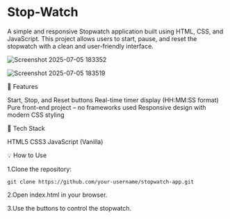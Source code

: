 # Stop-Watch
A simple and responsive Stopwatch application built using HTML, CSS, and JavaScript. This project allows users to start, pause, and reset the stopwatch with a clean and user-friendly interface.

![Screenshot 2025-07-05 183352](https://github.com/user-attachments/assets/e33a25ed-90c3-44ed-ad1a-f357128d67e1)

![Screenshot 2025-07-05 183519](https://github.com/user-attachments/assets/4391d778-a9e1-4121-a929-1bce613cf4a9)

🚀 Features

  Start, Stop, and Reset buttons
  Real-time timer display (HH:MM:SS format)
  Pure front-end project – no frameworks used
  Responsive design with modern CSS styling

📁 Tech Stack

  HTML5
  CSS3
  JavaScript (Vanilla)

💡 How to Use

1.Clone the repository:

    git clone https://github.com/your-username/stopwatch-app.git

2.Open index.html in your browser.

3.Use the buttons to control the stopwatch.
